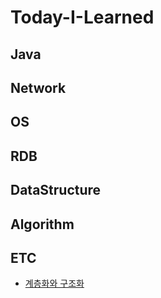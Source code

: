 # Today-I-Learned  
## Java  
## Network  
## OS  
## RDB  
## DataStructure  
## Algorithm  
## ETC  
- [계층화와 구조화](https://github.com/Agugu95/Today-I-Learned/blob/master/ETC/StructuredAndLayering.md)  
